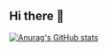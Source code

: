 ## Hi there 👋
[![Anurag's GitHub stats](https://github-readme-stats.vercel.app/api?username=khoabm)](https://github.com/anuraghazra/github-readme-stats)
<!--
**khoabm/khoabm** is a ✨ _special_ ✨ repository because its `README.md` (this file) appears on your GitHub profile.

Here are some ideas to get you started:

- 🔭 I’m currently working on ...
- 🌱 I’m currently learning ...
- 👯 I’m looking to collaborate on ...
- 🤔 I’m looking for help with ...
- 💬 Ask me about ...
- 📫 How to reach me: ...
- 😄 Pronouns: ...
- ⚡ Fun fact: ...
-->
